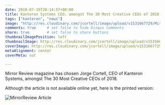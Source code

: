 ```yaml
---
date: 2018-07-16T20:14:57+00:00
title: Kanteron Systems CEO, amongst The 30 Most Creative CEOs of 2018
tags: ["kanteron", "news"]
image: "http://res.cloudinary.com/jcortell/image/upload/v1531667729/MirrorReviewCreativeCEOs.jpg"
comments: true     # set false to hide Disqus comments
share: true        # set false to share buttons
thumbnailImagePosition: left
thumbnailImage: http://res.cloudinary.com/jcortell/image/upload/v1531667729/MirrorReviewCreativeCEOs.jpg
coverImage: http://res.cloudinary.com/jcortell/image/upload/v1531667729/MirrorReviewCreativeCEOs.jpg
metaAlignment: center
coverMeta: out

---
```

Mirror Review magazine has chosen Jorge Cortell, CEO of Kanteron Systems, amongst The 30 Most Creative CEOs of 2018.

<!--more-->
Although the article is not available online yet, here is the printed version:

![MirrorReview Article](http://res.cloudinary.com/jcortell/image/upload/v1531667729/MirrorReviewCreativeCEOs.jpg)
